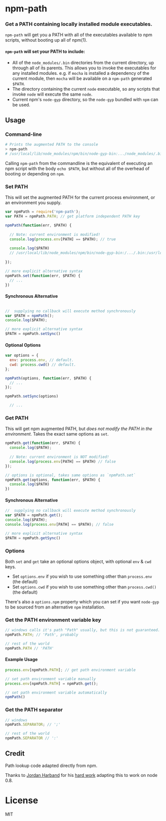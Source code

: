 # npm-path

### Get a PATH containing locally installed module executables.

`npm-path` will get you a PATH with all of the executables available to npm scripts, without booting up all of npm(1).

#### `npm-path` will set your PATH to include:

* All of the `node_modules/.bin` directories from the current directory, up through all of its parents. This allows you to invoke the executables for any installed modules. e.g. if `mocha` is installed a dependency of the current module, then `mocha` will be available on a `npm-path` generated `$PATH`.
* The directory containing the current `node` executable, so any scripts that invoke `node` will execute the same `node`.
* Current npm's `node-gyp` directory, so the `node-gyp` bundled with `npm` can be used.

## Usage

### Command-line

```bash
# Prints the augmented PATH to the console
> npm-path
# /usr/local/lib/node_modules/npm/bin/node-gyp-bin:.../node_modules/.bin:/.../usr/local/bin:/usr/local/sbin: ... etc
```

Calling `npm-path` from the commandline is the equivalent of executing an npm script with the body `echo $PATH`, but without all of the overhead of booting or depending on `npm`.

### Set PATH

This will set the augmented PATH for the current process environment, or an environment you supply.

```js
var npmPath = require('npm-path');
var PATH = npmPath.PATH; // get platform independent PATH key

npmPath(function(err, $PATH) {
  
  // Note: current environment is modified!
  console.log(process.env[PATH] == $PATH); // true
  
  console.log($PATH)
  // /usr/local/lib/node_modules/npm/bin/node-gyp-bin:/.../.bin:/usr/local/bin: ...etc
  
});

// more explicit alternative syntax
npmPath.set(function(err, $PATH) {
  // ...
})
```

#### Synchronous Alternative

```js

//  supplying no callback will execute method synchronously
var $PATH = npmPath();
console.log($PATH);

// more explicit alternative syntax
$PATH = npmPath.setSync()
```

#### Optional Options

```js
var options = {
  env: process.env, // default.
  cwd: process.cwd() // default.
};

npmPath(options, function(err, $PATH) {
  // ...
});

npmPath.setSync(options)

  // ...

```


### Get PATH

This will get npm augmented PATH, but *does not modify the PATH in the environment*.
Takes the exact same options as `set`.

```js
npmPath.get(function(err, $PATH) {
  console.log($PATH);
  
  // Note: current environment is NOT modified!
  console.log(process.env[PATH] == $PATH) // false
});

// options is optional, takes same options as `npmPath.set`
npmPath.get(options, function(err, $PATH) {
  console.log($PATH)
})
```

#### Synchronous Alternative

```js
//  supplying no callback will execute method synchronously
var $PATH = npmPath.get();
console.log($PATH);
console.log(process.env[PATH] == $PATH); // false

// more explicit alternative syntax
$PATH = npmPath.getSync()

```

### Options

Both `set` and `get` take an optional options object, with optional `env` & `cwd` keys.

* Set `options.env` if you wish to use something other than `process.env` (the default)
* Set `options.cwd` if you wish to use something other than `process.cwd()` (the default)

There's also a `options.npm` property which you can set if you want `node-gyp` to be sourced from
an alternative `npm` installation.

### Get the PATH environment variable key

```js
// windows calls it's path "Path" usually, but this is not guaranteed.
npmPath.PATH; // 'Path', probably

// rest of the world
npmPath.PATH // 'PATH'

```

#### Example Usage

```js
process.env[npmPath.PATH]; // get path environment variable

// set path environment variable manually
process.env[npmPath.PATH] = npmPath.get();

// set path environment variable automatically
npmPath()
```

### Get the PATH separator

```js
// windows
npmPath.SEPARATOR; // ';'

// rest of the world
npmPath.SEPARATOR // ':'
```

## Credit

Path lookup code adapted directly from npm.

Thanks to [Jordan Harband](https://github.com/ljharb) for his [hard work](https://github.com/timoxley/npm-path/pulls?q=is%3Apr+author%3Aljharb) adapting this to work on node 0.8.

# License

MIT
